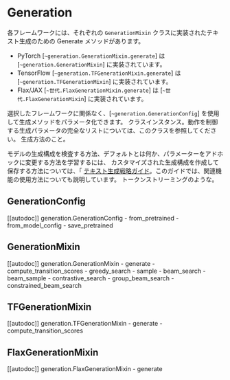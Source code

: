 <!--Copyright 2022 The HuggingFace Team. All rights reserved.

Licensed under the Apache License, Version 2.0 (the "License"); you may not use this file except in compliance with
the License. You may obtain a copy of the License at

http://www.apache.org/licenses/LICENSE-2.0

Unless required by applicable law or agreed to in writing, software distributed under the License is distributed on
an "AS IS" BASIS, WITHOUT WARRANTIES OR CONDITIONS OF ANY KIND, either express or implied. See the License for the
specific language governing permissions and limitations under the License.

⚠️ Note that this file is in Markdown but contain specific syntax for our doc-builder (similar to MDX) that may not be
rendered properly in your Markdown viewer.

-->

# Generation

各フレームワークには、それぞれの `GenerationMixin` クラスに実装されたテキスト生成のための Generate メソッドがあります。

- PyTorch [`~generation.GenerationMixin.generate`] は [`~generation.GenerationMixin`] に実装されています。
- TensorFlow [`~generation.TFGenerationMixin.generate`] は [`~generation.TFGenerationMixin`] に実装されています。
- Flax/JAX [`~世代.FlaxGenerationMixin.generate`] は [`~世代.FlaxGenerationMixin`] に実装されています。

選択したフレームワークに関係なく、[`~generation.GenerationConfig`] を使用して生成メソッドをパラメータ化できます。
クラスインスタンス。動作を制御する生成パラメータの完全なリストについては、このクラスを参照してください。
生成方法のこと。

モデルの生成構成を検査する方法、デフォルトとは何か、パラメーターをアドホックに変更する方法を学習するには、
カスタマイズされた生成構成を作成して保存する方法については、「
[テキスト生成戦略ガイド](../generation_strategies)。このガイドでは、関連機能の使用方法についても説明しています。
トークンストリーミングのような。

## GenerationConfig

[[autodoc]] generation.GenerationConfig
	- from_pretrained
	- from_model_config
	- save_pretrained

## GenerationMixin

[[autodoc]] generation.GenerationMixin
	- generate
	- compute_transition_scores
	- greedy_search
	- sample
	- beam_search
	- beam_sample
	- contrastive_search
	- group_beam_search
	- constrained_beam_search

## TFGenerationMixin

[[autodoc]] generation.TFGenerationMixin
	- generate
	- compute_transition_scores

## FlaxGenerationMixin

[[autodoc]] generation.FlaxGenerationMixin
	- generate
